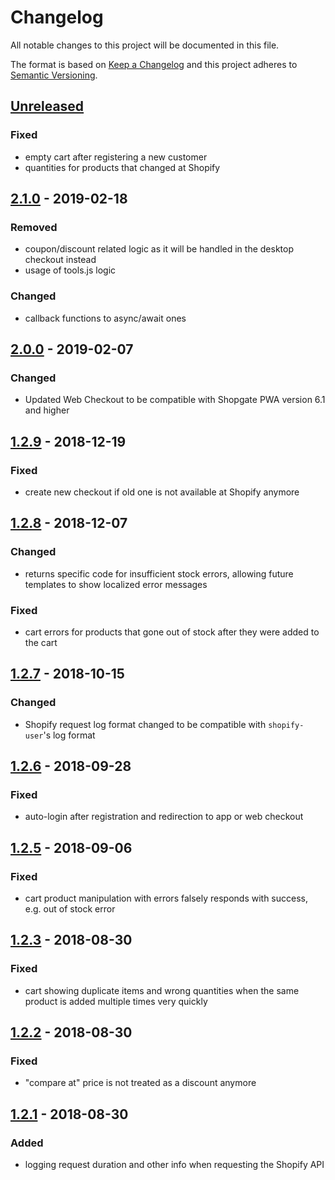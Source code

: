 # Changelog

All notable changes to this project will be documented in this file.

The format is based on [Keep a Changelog](http://keepachangelog.com/) and this project adheres to [Semantic Versioning](http://semver.org/).

## [Unreleased]
### Fixed
- empty cart after registering a new customer
- quantities for products that changed at Shopify

## [2.1.0] - 2019-02-18
### Removed
- coupon/discount related logic as it will be handled in the desktop checkout instead
- usage of tools.js logic
### Changed
- callback functions to async/await ones

## [2.0.0] - 2019-02-07
### Changed
- Updated Web Checkout to be compatible with Shopgate PWA version 6.1 and higher

## [1.2.9] - 2018-12-19
### Fixed
- create new checkout if old one is not available at Shopify anymore

## [1.2.8] - 2018-12-07
### Changed
- returns specific code for insufficient stock errors, allowing future templates to show localized error messages
### Fixed
- cart errors for products that gone out of stock after they were added to the cart

## [1.2.7] - 2018-10-15
### Changed
- Shopify request log format changed to be compatible with `shopify-user`'s log format

## [1.2.6] - 2018-09-28
### Fixed
- auto-login after registration and redirection to app or web checkout

## [1.2.5] - 2018-09-06
### Fixed
- cart product manipulation with errors falsely responds with success, e.g. out of stock error

## [1.2.3] - 2018-08-30
### Fixed
- cart showing duplicate items and wrong quantities when the same product is added multiple times very quickly

## [1.2.2] - 2018-08-30
### Fixed
- "compare at" price is not treated as a discount anymore

## [1.2.1] - 2018-08-30
### Added
- logging request duration and other info when requesting the Shopify API

[Unreleased]: https://stash.localdev.cc/projects/SGX/repos/shopify-cart/compare/commits?targetBranch=refs%2Fheads%2Fmaster&sourceBranch=refs%2Ftags%2Fv2.1.0
[2.1.0]: https://stash.localdev.cc/projects/SGX/repos/shopify-cart/compare/commits?targetBranch=refs%2Ftags%2Fv2.0.0&sourceBranch=refs%2Ftags%2Fv2.1.0
[2.0.0]: https://stash.localdev.cc/projects/SGX/repos/shopify-cart/compare/commits?targetBranch=refs%2Ftags%2Fv1.2.9&sourceBranch=refs%2Ftags%2Fv2.0.0
[1.2.9]: https://stash.localdev.cc/projects/SGX/repos/shopify-cart/compare/commits?targetBranch=refs%2Ftags%2Fv1.2.8&sourceBranch=refs%2Ftags%2Fv1.2.9
[1.2.8]: https://stash.localdev.cc/projects/SGX/repos/shopify-cart/compare/commits?targetBranch=refs%2Ftags%2Fv1.2.7&sourceBranch=refs%2Ftags%2Fv1.2.8
[1.2.7]: https://stash.localdev.cc/projects/SGX/repos/shopify-cart/compare/commits?targetBranch=refs%2Ftags%2Fv1.2.6&sourceBranch=refs%2Ftags%2Fv1.2.7
[1.2.6]: https://stash.localdev.cc/projects/SGX/repos/shopify-cart/compare/commits?targetBranch=refs%2Ftags%2Fv1.2.5&sourceBranch=refs%2Ftags%2Fv1.2.6
[1.2.5]: https://stash.localdev.cc/projects/SGX/repos/shopify-cart/compare/commits?targetBranch=refs%2Ftags%2Fv1.2.3&sourceBranch=refs%2Ftags%2Fv1.2.5
[1.2.3]: https://stash.localdev.cc/projects/SGX/repos/shopify-cart/compare/commits?targetBranch=refs%2Ftags%2Fv1.2.2&sourceBranch=refs%2Ftags%2Fv1.2.3
[1.2.2]: https://stash.localdev.cc/projects/SGX/repos/shopify-cart/compare/commits?targetBranch=refs%2Ftags%2Fv1.2.1&sourceBranch=refs%2Ftags%2Fv1.2.2
[1.2.1]: https://stash.localdev.cc/projects/SGX/repos/shopify-cart/browse?at=refs%2Ftags%2Fv1.2.1
